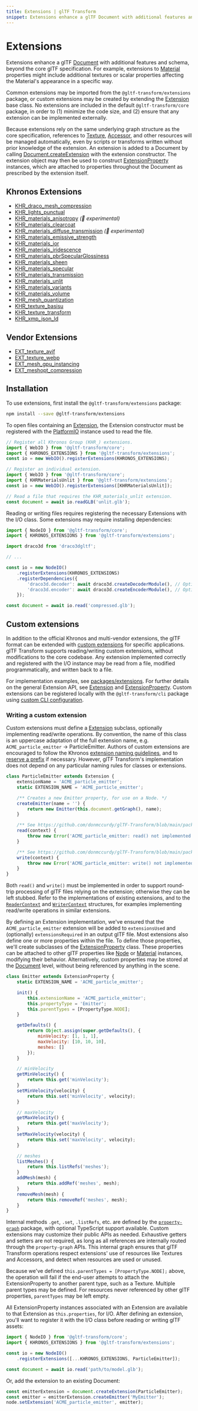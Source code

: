 ```yaml
---
title: Extensions | glTF Transform
snippet: Extensions enhance a glTF Document with additional features and schema, beyond the core glTF specification. For example, extensions to…
---
```



# Extensions

Extensions enhance a glTF [Document](/modules/core/classes/Document) with additional features and schema, beyond the core
glTF specification. For example, extensions to [Material](/modules/core/classes/Material) properties might include additional
textures or scalar properties affecting the Material's appearance in a specific way.

Common extensions may be imported from the `@gltf-transform/extensions` package, or custom
extensions may be created by extending the [Extension](/modules/core/classes/Extension) base class. No extensions are included
in the default `@gltf-transform/core` package, in order to (1) minimize the code size, and (2)
ensure that any extension can be implemented externally.

Because extensions rely on the same underlying graph structure as the core specification,
references to [Texture](/modules/core/classes/Texture), [Accessor](/modules/core/classes/Accessor), and other resources will be managed
automatically, even by scripts or transforms written without prior knowledge of the extension.
An extension is added to a Document by calling [Document.createExtension](/modules/core/classes/Document#createExtension) with the
extension constructor. The extension object may then be used to construct
[ExtensionProperty](/modules/core/classes/ExtensionProperty) instances, which are attached to properties throughout the Document
as prescribed by the extension itself.

## Khronos Extensions

- [KHR_draco_mesh_compression](/modules/extensions/classes/KHRDracoMeshCompression)
- [KHR_lights_punctual](/modules/extensions/classes/KHRLightsPunctual)
- [KHR_materials_anisotropy](/modules/extensions/classes/KHRMaterialsAnisotropy) *(🧪 experimental)*
- [KHR_materials_clearcoat](/modules/extensions/classes/KHRMaterialsClearcoat)
- [KHR_materials_diffuse_transmission](/modules/extensions/classes/KHRMaterialsDiffuseTransmission) *(🧪 experimental)*
- [KHR_materials_emissive_strength](/modules/extensions/classes/KHRMaterialsEmissiveStrength)
- [KHR_materials_ior](/modules/extensions/classes/KHRMaterialsIOR)
- [KHR_materials_iridescence](/modules/extensions/classes/KHRMaterialsIridescence)
- [KHR_materials_pbrSpecularGlossiness](/modules/extensions/classes/KHRMaterialsPBRSpecularGlossiness)
- [KHR_materials_sheen](/modules/extensions/classes/KHRMaterialsSheen)
- [KHR_materials_specular](/modules/extensions/classes/KHRMaterialsSpecular)
- [KHR_materials_transmission](/modules/extensions/classes/KHRMaterialsTransmission)
- [KHR_materials_unlit](/modules/extensions/classes/KHRMaterialsUnlit)
- [KHR_materials_variants](/modules/extensions/classes/KHRMaterialsVariants)
- [KHR_materials_volume](/modules/extensions/classes/KHRMaterialsVolume)
- [KHR_mesh_quantization](/modules/extensions/classes/KHRMeshQuantization)
- [KHR_texture_basisu](/modules/extensions/classes/KHRTextureBasisu)
- [KHR_texture_transform](/modules/extensions/classes/KHRTextureTransform)
- [KHR_xmp_json_ld](/modules/extensions/classes/KHRXMP)

## Vendor Extensions

- [EXT_texture_avif](/modules/extensions/classes/EXTTextureAVIF)
- [EXT_texture_webp](/modules/extensions/classes/EXTTextureWebP)
- [EXT_mesh_gpu_instancing](/modules/extensions/classes/EXTMeshGPUInstancing)
- [EXT_meshopt_compression](/modules/extensions/classes/EXTMeshoptCompression)

## Installation

To use extensions, first install the `@gltf-transform/extensions` package:

```bash
npm install --save @gltf-transform/extensions
```

To open files containing an [Extension](/modules/core/classes/Extension), the Extension constructor must be registered with
the [PlatformIO](/modules/core/classes/PlatformIO) instance used to read the file.

```typescript
// Register all Khronos Group (KHR_) extensions.
import { WebIO } from '@gltf-transform/core';
import { KHRONOS_EXTENSIONS } from '@gltf-transform/extensions';
const io = new WebIO().registerExtensions(KHRONOS_EXTENSIONS);

// Register an individual extension.
import { WebIO } from '@gltf-transform/core';
import { KHRMaterialsUnlit } from '@gltf-transform/extensions';
const io = new WebIO().registerExtensions([KHRMaterialsUnlit]);

// Read a file that requires the KHR_materials_unlit extension.
const document = await io.readGLB('unlit.glb');
```

Reading or writing files requires registering the necessary Extensions with the I/O class. Some
extensions may require installing dependencies:

```typescript
import { NodeIO } from '@gltf-transform/core';
import { KHRONOS_EXTENSIONS } from '@gltf-transform/extensions';

import draco3d from 'draco3dgltf';

// ...

const io = new NodeIO()
	.registerExtensions(KHRONOS_EXTENSIONS)
	.registerDependencies({
		'draco3d.decoder': await draco3d.createDecoderModule(), // Optional.
		'draco3d.encoder': await draco3d.createEncoderModule(), // Optional.
	});

const document = await io.read('compressed.glb');
```

## Custom extensions

In addition to the official Khronos and multi-vendor extensions, the glTF format can be extended
with [custom extensions](https://github.com/KhronosGroup/gltf/blob/main/extensions/README.md)
for specific applications. glTF Transform supports reading/writing custom extensions, without
modifications to the core codebase. Any extension implemented correctly and registered with the I/O
instance may be read from a file, modified programmatically, and written back to a file.

For implementation examples, see [packages/extensions](https://github.com/donmccurdy/glTF-Transform/tree/master/packages/extensions).
For further details on the general Extension API, see [Extension](/modules/core/classes/Extension) and
[ExtensionProperty](/modules/core/classes/ExtensionProperty). Custom extensions can be registered
locally with the `@gltf-transform/cli` package using [custom CLI configuration](/cli-configuration).

### Writing a custom extension

Custom extensions must define a [Extension](/modules/core/classes/Extension) subclass, optionally implementing read/write operations. By convention, the name of this class is an uppercase adaptation of the full extension name, e.g. `ACME_particle_emitter` → ParticleEmitter. Authors of custom extensions are encouraged to follow the Khronos [extension naming guidelines](https://github.com/KhronosGroup/glTF/tree/main/extensions#naming), and to [reserve a prefix](https://github.com/KhronosGroup/glTF/blob/main/extensions/Prefixes.md) if necessary. However, glTF Transform's implementation does not depend on any particular naming rules for classes or extensions.

```javascript
class ParticleEmitter extends Extension {
	extensionName = 'ACME_particle_emitter';
	static EXTENSION_NAME = 'ACME_particle_emitter';

	/** Creates a new Emitter property, for use on a Node. */
	createEmitter(name = '') {
		return new Emitter(this.document.getGraph(), name);
	}

	/** See https://github.com/donmccurdy/glTF-Transform/blob/main/packages/core/src/io/reader-context.ts */
	read(context) {
		throw new Error('ACME_particle_emitter: read() not implemented');
	}

	/** See https://github.com/donmccurdy/glTF-Transform/blob/main/packages/core/src/io/writer-context.ts */
	write(context) {
		throw new Error('ACME_particle_emitter: write() not implemented');
	}
}
```

Both `read()` and `write()` must be implemented in order to support round-trip processing of glTF files relying on the extension; otherwise they can be left stubbed. Refer to the implementations of existing extensions, and to the [`ReaderContext`](https://github.com/donmccurdy/glTF-Transform/blob/main/packages/core/src/io/reader-context.ts) and [`WriterContext`](https://github.com/donmccurdy/glTF-Transform/blob/main/packages/core/src/io/writer-context.ts) structures, for examples implementing read/write operations in similar extensions.

By defining an Extension implementation, we've ensured that the `ACME_particle_emitter` extension will be added to `extensionsUsed` and (optionally) `extensionsRequired` in an output glTF file. Most extensions also define one or more properties within the file. To define those properties, we'll create subclasses of the [ExtensionProperty](/modules/core/classes/ExtensionProperty) class. These properties can be attached to other glTF properties like [Node](/modules/core/classes/Node) or [Material](/modules/core/classes/Material) instances, modifying their behavior. Alternatively, custom properties may be stored at the [Document](/modules/core/classes/Document) level, without being referenced by anything in the scene.

```javascript
class Emitter extends ExtensionProperty {
	static EXTENSION_NAME = 'ACME_particle_emitter';

	init() {
		this.extensionName = 'ACME_particle_emitter';
		this.propertyType = 'Emitter';
		this.parentTypes = [PropertyType.NODE];
	}

	getDefaults() {
		return Object.assign(super.getDefaults(), {
			minVelocity: [1, 1, 1],
			maxVelocity: [10, 10, 10],
			meshes: []
		});
	}

	// minVelocity
	getMinVelocity() {
		return this.get('minVelocity');
	}
	setMinVelocity(velocity) {
		return this.set('minVelocity', velocity);
	}

	// maxVelocity
	getMaxVelocity() {
		return this.get('maxVelocity');
	}
	setMaxVelocity(velocity) {
		return this.set('maxVelocity', velocity);
	}

	// meshes
	listMeshes() {
		return this.listRefs('meshes');
	}
	addMesh(mesh) {
		return this.addRef('meshes', mesh);
	}
	removeMesh(mesh) {
		return this.removeRef('meshes', mesh);
	}
}
```

Internal methods `.get`, `.set`, `.listRefs`, etc. are defined by the [`property-graph`](https://www.npmjs.com/package/property-graph) package, with optional TypeScript support available. Custom extensions may customize their public APIs as needed. Exhaustive getters and setters are not required, as long as all references are internally routed through the `property-graph` APIs. This internal graph ensures that glTF Transform operations respect extensions' use of resources like Textures and Accessors, and detect when resources are used or unused.

Because we've defined `this.parentTypes = [PropertyType.NODE];` above, the operation will fail if the end-user attempts to attach the ExtensionProperty to another parent type, such as a Texture. Multiple parent types may be defined. For resources never referenced by other glTF properties, `parentTypes` may be left empty.

All ExtensionProperty instances associated with an Extension are available to that Extension as `this.properties`, for I/O. After defining an extension, you'll want to register it with the I/O class before reading or writing glTF assets:

```javascript
import { NodeIO } from '@gltf-transform/core';
import { KHRONOS_EXTENSIONS } from '@gltf-transform/extensions';

const io = new NodeIO()
	.registerExtensions([...KHRONOS_EXTENSIONS, ParticleEmitter]);

const document = await io.read('path/to/model.glb');
```

Or, add the extension to an existing Document:

```javascript
const emitterExtension = document.createExtension(ParticleEmitter);
const emitter = emitterExtension.createEmitter('MyEmitter');
node.setExtension('ACME_particle_emitter', emitter);
```

